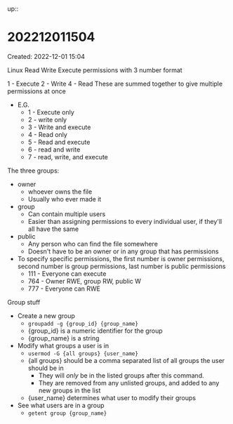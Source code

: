 up::

# 202212011504

Created: 2022-12-01 15:04

Linux Read Write Execute permissions with 3 number format

1 - Execute
2 - Write
4 - Read
These are summed together to give multiple permissions at once
- E.G.
	- 1 - Execute only
	- 2 - write only
	- 3 - Write and execute
	- 4 - Read only
	- 5 - Read and execute
	- 6 - read and write
	- 7 - read, write, and execute

The three groups:
- owner
	- whoever owns the file
	- Usually who ever made it
- group
	- Can contain multiple users
	- Easier than assigning permissions to every individual user, if they'll all have the same
- public
	- Any person who can find the file somewhere
	- Doesn't have to be an owner or in any group that has permissions
- To specify specific permissions, the first number is owner permissions, second number is group permissions, last number is public permissions
	- 111 - Everyone can execute
	- 764 - Owner RWE, group RW, public W
	- 777 - Everyone can RWE

Group stuff

- Create a new group
	- `groupadd -g {group_id} {group_name}`
	- {group_id} is a numeric identifier for the group
	- {group_name} is a string
- Modify what groups a user is in
	- `usermod -G {all groups} {user_name}`
	- {all groups} should be a comma separated list of all groups the user should be in
		- They will *only* be in the listed groups after this command.
		- They are removed from any unlisted groups, and added to any new groups in the list
	- {user_name} determines what user to modify their groups
- See what users are in a group
	- `getent group {group_name}`
